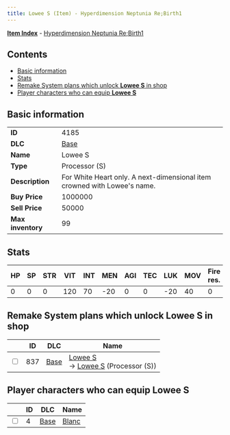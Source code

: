 ```yaml
---
title: Lowee S (Item) - Hyperdimension Neptunia Re;Birth1
---
```


[**Item Index**](/neptunia/rb1/item/index.html) - [Hyperdimension Neptunia Re;Birth1](/neptunia/rb1)

## Contents

- [Basic information](#basic-information)
- [Stats](#stats)
- [Remake System plans which unlock **Lowee S** in shop](#remake-system-plans-which-unlock-lowee-s-in-shop)
- [Player characters who can equip **Lowee S**](#player-characters-who-can-equip-lowee-s)

## Basic information

|   |   |
| -- | -- |
| **ID** | 4185 |
| **DLC** | [Base](/neptunia/rb1/dlc/1-base.html) |
| **Name** | Lowee S |
| **Type** | Processor (S) |
| **Description** | For White Heart only. A next-dimensional item crowned with Lowee's name. |
| **Buy Price** | 1000000 |
| **Sell Price** | 50000 |
| **Max inventory** | 99 |


## Stats

| HP | SP | STR | VIT | INT | MEN | AGI | TEC | LUK | MOV | Fire res. | Ice res. | Wind res. | Lightning res. |
| -- | -- | --- | --- | --- | --- | --- | --- | --- | --- | --------- | -------- | --------- | -------------- |
| 0 | 0 | 0 | 120 | 70 | -20 | 0 | 0 | -20 | 40 | 0 | 5 | 0 | 0 |


## Remake System plans which unlock **Lowee S** in shop

|    | ID | DLC | Name |
| -- | -- | --- | ---- |
| <input type="checkbox" id="rb1-remake-1-837" class="trackbox" /> | 837 | [Base](/neptunia/rb1/dlc/1-base.html) | [Lowee S](/neptunia/rb1/remake/1-837-lowee-s.html)<br /> → [Lowee S](/neptunia/rb1/item/1-4185-lowee-s.html) (Processor (S)) |


## Player characters who can equip **Lowee S**

|    | ID | DLC | Name |
| -- | -- | --- | ---- |
| <input type="checkbox" id="rb1-player-1-4" class="trackbox" /> | 4 | [Base](/neptunia/rb1/dlc/1-base.html) | [Blanc](/neptunia/rb1/player/1-4-blanc.html) |
